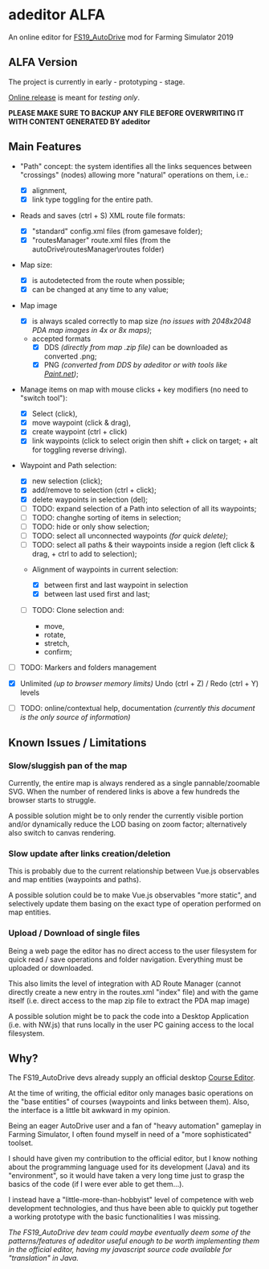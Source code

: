 # adeditor ALFA

An online editor for [FS19_AutoDrive](https://github.com/Stephan-S/FS19_AutoDrive) mod for Farming Simulator 2019

## ALFA Version

The project is currently in early - prototyping - stage.

[Online release](http://manierim.github.io/adeditor/) is meant for _testing only_.

**PLEASE MAKE SURE TO BACKUP ANY FILE BEFORE OVERWRITING IT WITH CONTENT GENERATED BY adeditor**

## Main Features

- "Path" concept: the system identifies all the links sequences between "crossings" (nodes) allowing more "natural" operations on them, i.e.:

  - [x] alignment,
  - [x] link type toggling for the entire path.

- Reads and saves (ctrl + S) XML route file formats:

  - [x] "standard" config.xml files (from gamesave folder);
  - [x] "routesManager" route.xml files (from the autoDrive\routesManager\routes folder)

- Map size:

  - [x] is autodetected from the route when possible;
  - [x] can be changed at any time to any value;

- Map image

  - [x] is always scaled correctly to map size
        _(no issues with 2048x2048 PDA map images in 4x or 8x maps)_;
  - accepted formats
    - [x] DDS _(directly from map .zip file)_ can be downloaded as converted .png;
    - [x] PNG _(converted from DDS by adeditor or with tools like [Paint.net](https://www.getpaint.net/))_;

- Manage items on map with mouse clicks + key modifiers (no need to "switch tool"):

  - [x] Select (click),
  - [x] move waypoint (click & drag),
  - [x] create waypoint (ctrl + click)
  - [x] link waypoints
        (click to select origin then shift + click on target; + alt for toggling reverse driving).

- Waypoint and Path selection:

  - [x] new selection (click);
  - [x] add/remove to selection (ctrl + click);
  - [x] delete waypoints in selection (del);
  - [ ] TODO: expand selection of a Path into selection of all its waypoints;
  - [ ] TODO: changhe sorting of items in selection;
  - [ ] TODO: hide or only show selection;
  - [ ] TODO: select all unconnected waypoints _(for quick delete)_;
  - [ ] TODO: select all paths & their waypoints inside a region (left click & drag, + ctrl to add to selection);

  - Alignment of waypoints in current selection:

    - [x] between first and last waypoint in selection
    - [x] between last used first and last;

  - [ ] TODO: Clone selection and:

    - move,
    - rotate,
    - stretch,
    - confirm;

- [ ] TODO: Markers and folders management

- [x] Unlimited _(up to browser memory limits)_ Undo (ctrl + Z) / Redo (ctrl + Y) levels

- [ ] TODO: online/contextual help, documentation
      _(currently this document is the only source of information)_

## Known Issues / Limitations

### Slow/sluggish pan of the map

Currently, the entire map is always rendered as a single pannable/zoomable SVG.
When the number of rendered links is above a few hundreds the browser starts to struggle.

A possible solution might be to only render the currently visible portion and/or dynamically reduce the LOD basing on zoom factor; alternatively also switch to canvas rendering.

### Slow update after links creation/deletion

This is probably due to the current relationship between Vue.js observables and map entities (waypoints and paths).

A possible solution could be to make Vue.js observables "more static", and selectively update them basing on the exact type of operation performed on map entities.

### Upload / Download of single files

Being a web page the editor has no direct access to the user filesystem for quick read / save operations and folder navigation. Everything must be uploaded or downloaded.

This also limits the level of integration with AD Route Manager (cannot directly create a new entry in the routes.xml "index" file) and with the game itself (i.e. direct access to the map zip file to extract the PDA map image)

A possible solution might be to pack the code into a Desktop Application (i.e. with NW.js) that runs locally in the user PC gaining access to the local filesystem.

## Why?

The FS19_AutoDrive devs already supply an official desktop [Course Editor](https://github.com/Stephan-S/FS19_AutoDrive/raw/master/AutoDrive%20Course%20Editor/AD.jar).

At the time of writing, the official editor only manages basic operations on the "base entities" of courses (waypoints and links between them). Also, the interface is a little bit awkward in my opinion.

Being an eager AutoDrive user and a fan of "heavy automation" gameplay in Farming Simulator, I often found myself in need of a "more sophisticated" toolset.

I should have given my contribution to the official editor, but I know nothing about the programming language used for its development (Java) and its "environment", so it would have taken a very long time just to grasp the basics of the code (if I were ever able to get them...).

I instead have a "little-more-than-hobbyist" level of competence with web development technologies, and thus have been able to quickly put together a working prototype with the basic functionalities I was missing.

_The FS19_AutoDrive dev team could maybe eventually deem some of the patterns/features of adeditor useful enough to be worth implementing them in the official editor, having my javascript source code available for "translation" in Java._
